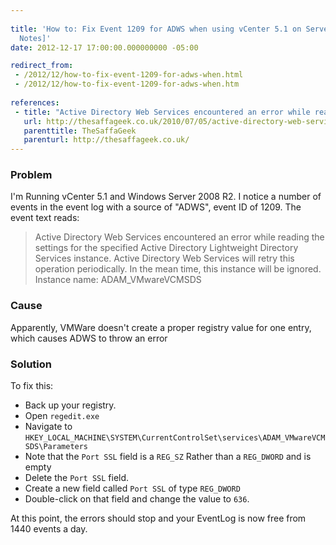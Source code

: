 ```yaml
---
 
title: 'How to: Fix Event 1209 for ADWS when using vCenter 5.1 on Server 2008 R2 [Field
  Notes]'
date: 2012-12-17 17:00:00.000000000 -05:00

redirect_from: 
 - /2012/12/how-to-fix-event-1209-for-adws-when.html
 - /2012/12/how-to-fix-event-1209-for-adws-when.htm
 
references: 
 - title: "Active Directory Web Services encountered an error while reading the settings for the specified Active Directory Lightweight Directory Services instance. Active Directory Web Services will retry this operation periodically. In the mean time, this instance will be ignored."
   url: http://thesaffageek.co.uk/2010/07/05/active-directory-web-services-encountered-an-error-while-reading-the-settings-for-the-specified-active-directory-lightweight-directory-services-instance-active-directory-web-services-will-retry-this/
   parenttitle: TheSaffaGeek
   parenturl: http://thesaffageek.co.uk/
---
```

### Problem

I'm Running vCenter 5.1 and Windows Server 2008 R2. I notice a number of events in the event log with a source of "ADWS", event ID of 1209. The event text reads:

> Active Directory Web Services encountered an error while reading the settings for the specified Active Directory Lightweight Directory Services instance.  Active Directory Web Services will retry this operation periodically. In the mean time, this instance will be ignored. Instance name: ADAM_VMwareVCMSDS

### Cause

Apparently, VMWare doesn't create a proper registry value for one entry, which causes ADWS to throw an error

### Solution

To fix this:

* Back up your registry.
* Open `regedit.exe`
* Navigate to `HKEY_LOCAL_MACHINE\SYSTEM\CurrentControlSet\services\ADAM_VMwareVCMSDS\Parameters`
* Note that the `Port SSL` field is a `REG_SZ` Rather than a `REG_DWORD` and is empty
* Delete the `Port SSL` field.
* Create a new field called `Port SSL` of type `REG_DWORD`
* Double-click on that field and change the value to `636`.

At this point, the errors should stop and your EventLog is now free from 1440 events a day.
